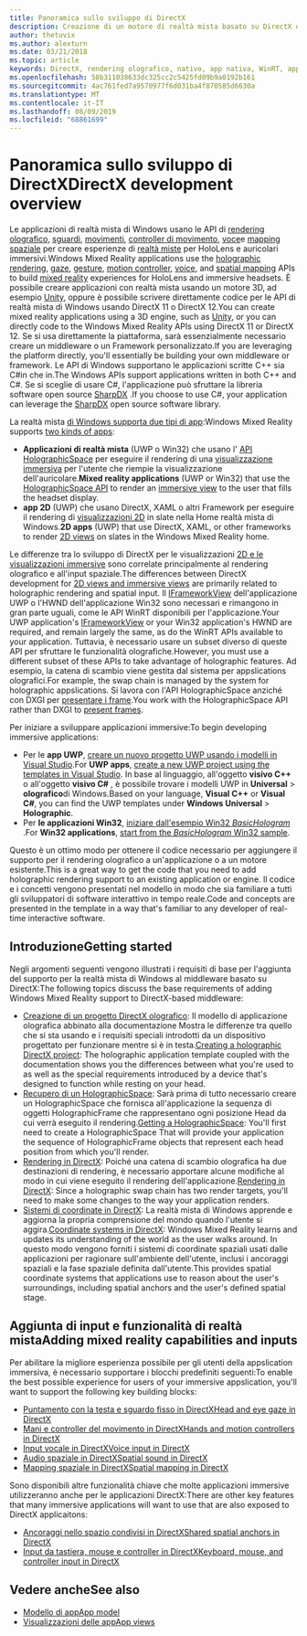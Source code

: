 ```yaml
---
title: Panoramica sullo sviluppo di DirectX
description: Creazione di un motore di realtà mista basato su DirectX usando direttamente le API di realtà mista di Windows.
author: thetuvix
ms.author: alexturn
ms.date: 03/21/2018
ms.topic: article
keywords: DirectX, rendering olografico, nativo, app nativa, WinRT, app WinRT, API della piattaforma, motore personalizzato, middleware
ms.openlocfilehash: 58b311038633dc325cc2c5425fd09b9a0192b161
ms.sourcegitcommit: 4ac761fed7a9570977f6d031ba4f870585d6630a
ms.translationtype: MT
ms.contentlocale: it-IT
ms.lasthandoff: 08/09/2019
ms.locfileid: "68861699"
---
```

# <a name="directx-development-overview"></a><span data-ttu-id="ee5c2-104">Panoramica sullo sviluppo di DirectX</span><span class="sxs-lookup"><span data-stu-id="ee5c2-104">DirectX development overview</span></span>


<span data-ttu-id="ee5c2-105">Le applicazioni di realtà mista di Windows usano le API di [rendering olografico](rendering.md), [sguardi](gaze.md), [movimenti](gestures.md), [controller di movimento](motion-controllers.md), [voce](voice-input.md)e [mapping spaziale](spatial-mapping.md) per creare esperienze di [realtà miste](mixed-reality.md) per HoloLens e auricolari immersivi.</span><span class="sxs-lookup"><span data-stu-id="ee5c2-105">Windows Mixed Reality applications use the [holographic rendering](rendering.md), [gaze](gaze.md), [gesture](gestures.md), [motion controller](motion-controllers.md), [voice](voice-input.md), and [spatial mapping](spatial-mapping.md) APIs to build [mixed reality](mixed-reality.md) experiences for HoloLens and immersive headsets.</span></span> <span data-ttu-id="ee5c2-106">È possibile creare applicazioni con realtà mista usando un motore 3D, ad esempio [Unity](unity-development-overview.md), oppure è possibile scrivere direttamente codice per le API di realtà mista di Windows usando DirectX 11 o DirectX 12.</span><span class="sxs-lookup"><span data-stu-id="ee5c2-106">You can create mixed reality applications using a 3D engine, such as [Unity](unity-development-overview.md), or you can directly code to the Windows Mixed Reality APIs using DirectX 11 or DirectX 12.</span></span> <span data-ttu-id="ee5c2-107">Se si usa direttamente la piattaforma, sarà essenzialmente necessario creare un middleware o un Framework personalizzato.</span><span class="sxs-lookup"><span data-stu-id="ee5c2-107">If you are leveraging the platform directly, you'll essentially be building your own middleware or framework.</span></span> <span data-ttu-id="ee5c2-108">Le API di Windows supportano le applicazioni scritte C++ sia C#in che in.</span><span class="sxs-lookup"><span data-stu-id="ee5c2-108">The Windows APIs support applications written in both C++ and C#.</span></span> <span data-ttu-id="ee5c2-109">Se si sceglie di usare C#, l'applicazione può sfruttare la libreria software open source [SharpDX](http://sharpdx.org/) .</span><span class="sxs-lookup"><span data-stu-id="ee5c2-109">If you choose to use C#, your application can leverage the [SharpDX](http://sharpdx.org/) open source software library.</span></span>


<span data-ttu-id="ee5c2-110">La realtà mista [di Windows supporta due tipi di app](app-views.md):</span><span class="sxs-lookup"><span data-stu-id="ee5c2-110">Windows Mixed Reality supports [two kinds of apps](app-views.md):</span></span>
* <span data-ttu-id="ee5c2-111">**Applicazioni di realtà mista** (UWP o Win32) che usano l' [API HolographicSpace](getting-a-holographicspace.md) per eseguire il rendering di una [visualizzazione immersiva](app-views.md) per l'utente che riempie la visualizzazione dell'auricolare.</span><span class="sxs-lookup"><span data-stu-id="ee5c2-111">**Mixed reality applications** (UWP or Win32) that use the [HolographicSpace API](getting-a-holographicspace.md) to render an [immersive view](app-views.md) to the user that fills the headset display.</span></span>
* <span data-ttu-id="ee5c2-112">**app 2D** (UWP) che usano DirectX, XAML o altri Framework per eseguire il rendering di [visualizzazioni 2D](app-views.md#2d-views) in slate nella Home realtà mista di Windows.</span><span class="sxs-lookup"><span data-stu-id="ee5c2-112">**2D apps** (UWP) that use DirectX, XAML, or other frameworks to render [2D views](app-views.md#2d-views) on slates in the Windows Mixed Reality home.</span></span>


<span data-ttu-id="ee5c2-113">Le differenze tra lo sviluppo di DirectX per le visualizzazioni [2D e le visualizzazioni immersive](app-views.md) sono correlate principalmente al rendering olografico e all'input spaziale.</span><span class="sxs-lookup"><span data-stu-id="ee5c2-113">The differences between DirectX development for [2D views and immersive views](app-views.md) are primarily related to holographic rendering and spatial input.</span></span> <span data-ttu-id="ee5c2-114">Il [IFrameworkView](https://msdn.microsoft.com/library/windows/apps/windows.applicationmodel.core.iframeworkview.aspx) dell'applicazione UWP o l'HWND dell'applicazione Win32 sono necessari e rimangono in gran parte uguali, come le API WinRT disponibili per l'applicazione.</span><span class="sxs-lookup"><span data-stu-id="ee5c2-114">Your UWP application's [IFrameworkView](https://msdn.microsoft.com/library/windows/apps/windows.applicationmodel.core.iframeworkview.aspx) or your Win32 application's HWND are required, and remain largely the same, as do the WinRT APIs available to your application.</span></span> <span data-ttu-id="ee5c2-115">Tuttavia, è necessario usare un subset diverso di queste API per sfruttare le funzionalità olografiche.</span><span class="sxs-lookup"><span data-stu-id="ee5c2-115">However, you must use a different subset of these APIs to take advantage of holographic features.</span></span> <span data-ttu-id="ee5c2-116">Ad esempio, la catena di scambio viene gestita dal sistema per appslications olografici.</span><span class="sxs-lookup"><span data-stu-id="ee5c2-116">For example, the swap chain is managed by the system for holographic appslications.</span></span> <span data-ttu-id="ee5c2-117">Si lavora con l'API HolographicSpace anziché con DXGI per [presentare i frame](rendering-in-directx.md).</span><span class="sxs-lookup"><span data-stu-id="ee5c2-117">You work with the HolographicSpace API rather than DXGI to [present frames](rendering-in-directx.md).</span></span>

<span data-ttu-id="ee5c2-118">Per iniziare a sviluppare applicazioni immersive:</span><span class="sxs-lookup"><span data-stu-id="ee5c2-118">To begin developing immersive applications:</span></span>
* <span data-ttu-id="ee5c2-119">Per le **app UWP**, [creare un nuovo progetto UWP usando i modelli in Visual Studio](creating-a-holographic-directx-project.md).</span><span class="sxs-lookup"><span data-stu-id="ee5c2-119">For **UWP apps**, [create a new UWP project using the templates in Visual Studio](creating-a-holographic-directx-project.md).</span></span> <span data-ttu-id="ee5c2-120">In base al linguaggio, all'oggetto **visivo C++**  o all'oggetto **visivo C#** , è possibile trovare i modelli UWP in **Universal** > **olografico**di Windows.</span><span class="sxs-lookup"><span data-stu-id="ee5c2-120">Based on your language, **Visual C++** or **Visual C#**, you can find the UWP templates under **Windows Universal** > **Holographic**.</span></span>
* <span data-ttu-id="ee5c2-121">Per **le applicazioni Win32**, [iniziare dall'esempio Win32 *BasicHologram* ](creating-a-holographic-directx-project.md#creating-a-win32-project).</span><span class="sxs-lookup"><span data-stu-id="ee5c2-121">For **Win32 applications**, [start from the *BasicHologram* Win32 sample](creating-a-holographic-directx-project.md#creating-a-win32-project).</span></span>

<span data-ttu-id="ee5c2-122">Questo è un ottimo modo per ottenere il codice necessario per aggiungere il supporto per il rendering olografico a un'applicazione o a un motore esistente.</span><span class="sxs-lookup"><span data-stu-id="ee5c2-122">This is a great way to get the code that you need to add holographic rendering support to an existing application or engine.</span></span> <span data-ttu-id="ee5c2-123">Il codice e i concetti vengono presentati nel modello in modo che sia familiare a tutti gli sviluppatori di software interattivo in tempo reale.</span><span class="sxs-lookup"><span data-stu-id="ee5c2-123">Code and concepts are presented in the template in a way that's familiar to any developer of real-time interactive software.</span></span>


## <a name="getting-started"></a><span data-ttu-id="ee5c2-124">Introduzione</span><span class="sxs-lookup"><span data-stu-id="ee5c2-124">Getting started</span></span>

<span data-ttu-id="ee5c2-125">Negli argomenti seguenti vengono illustrati i requisiti di base per l'aggiunta del supporto per la realtà mista di Windows al middleware basato su DirectX:</span><span class="sxs-lookup"><span data-stu-id="ee5c2-125">The following topics discuss the base requirements of adding Windows Mixed Reality support to DirectX-based middleware:</span></span>

* <span data-ttu-id="ee5c2-126">[Creazione di un progetto DirectX olografico](creating-a-holographic-directx-project.md): Il modello di applicazione olografica abbinato alla documentazione Mostra le differenze tra quello che si sta usando e i requisiti speciali introdotti da un dispositivo progettato per funzionare mentre si è in testa.</span><span class="sxs-lookup"><span data-stu-id="ee5c2-126">[Creating a holographic DirectX project](creating-a-holographic-directx-project.md): The holographic application template coupled with the documentation shows you the differences between what you're used to as well as the special requirements introduced by a device that's designed to function while resting on your head.</span></span>
* <span data-ttu-id="ee5c2-127">[Recupero di un HolographicSpace](getting-a-holographicspace.md): Sarà prima di tutto necessario creare un HolographicSpace che fornisca all'applicazione la sequenza di oggetti HolographicFrame che rappresentano ogni posizione Head da cui verrà eseguito il rendering.</span><span class="sxs-lookup"><span data-stu-id="ee5c2-127">[Getting a HolographicSpace](getting-a-holographicspace.md): You'll first need to create a HolographicSpace That will provide your application the sequence of HolographicFrame objects that represent each head position from which you'll render.</span></span>
* <span data-ttu-id="ee5c2-128">[Rendering in DirectX](rendering-in-directx.md): Poiché una catena di scambio olografica ha due destinazioni di rendering, è necessario apportare alcune modifiche al modo in cui viene eseguito il rendering dell'applicazione.</span><span class="sxs-lookup"><span data-stu-id="ee5c2-128">[Rendering in DirectX](rendering-in-directx.md): Since a holographic swap chain has two render targets, you'll need to make some changes to the way your application renders.</span></span>
* <span data-ttu-id="ee5c2-129">[Sistemi di coordinate in DirectX](coordinate-systems-in-directx.md): La realtà mista di Windows apprende e aggiorna la propria comprensione del mondo quando l'utente si aggira.</span><span class="sxs-lookup"><span data-stu-id="ee5c2-129">[Coordinate systems in DirectX](coordinate-systems-in-directx.md): Windows Mixed Reality learns and updates its understanding of the world as the user walks around.</span></span> <span data-ttu-id="ee5c2-130">In questo modo vengono forniti i sistemi di coordinate spaziali usati dalle applicazioni per ragionare sull'ambiente dell'utente, inclusi i ancoraggi spaziali e la fase spaziale definita dall'utente.</span><span class="sxs-lookup"><span data-stu-id="ee5c2-130">This provides spatial coordinate systems that applications use to reason about the user's surroundings, including spatial anchors and the user's defined spatial stage.</span></span>

## <a name="adding-mixed-reality-capabilities-and-inputs"></a><span data-ttu-id="ee5c2-131">Aggiunta di input e funzionalità di realtà mista</span><span class="sxs-lookup"><span data-stu-id="ee5c2-131">Adding mixed reality capabilities and inputs</span></span>

<span data-ttu-id="ee5c2-132">Per abilitare la migliore esperienza possibile per gli utenti della appslication immersiva, è necessario supportare i blocchi predefiniti seguenti:</span><span class="sxs-lookup"><span data-stu-id="ee5c2-132">To enable the best possible experience for users of your immersive appslication, you'll want to support the following key building blocks:</span></span>

* [<span data-ttu-id="ee5c2-133">Puntamento con la testa e sguardo fisso in DirectX</span><span class="sxs-lookup"><span data-stu-id="ee5c2-133">Head and eye gaze in DirectX</span></span>](gaze-in-directx.md)
* [<span data-ttu-id="ee5c2-134">Mani e controller del movimento in DirectX</span><span class="sxs-lookup"><span data-stu-id="ee5c2-134">Hands and motion controllers in DirectX</span></span>](hands-and-motion-controllers-in-directx.md)
* [<span data-ttu-id="ee5c2-135">Input vocale in DirectX</span><span class="sxs-lookup"><span data-stu-id="ee5c2-135">Voice input in DirectX</span></span>](voice-input-in-directx.md)
* [<span data-ttu-id="ee5c2-136">Audio spaziale in DirectX</span><span class="sxs-lookup"><span data-stu-id="ee5c2-136">Spatial sound in DirectX</span></span>](spatial-sound-in-directx.md)
* [<span data-ttu-id="ee5c2-137">Mapping spaziale in DirectX</span><span class="sxs-lookup"><span data-stu-id="ee5c2-137">Spatial mapping in DirectX</span></span>](spatial-mapping-in-directx.md)


<span data-ttu-id="ee5c2-138">Sono disponibili altre funzionalità chiave che molte applicazioni immersive utilizzeranno anche per le applicazioni DirectX:</span><span class="sxs-lookup"><span data-stu-id="ee5c2-138">There are other key features that many immersive applications will want to use that are also exposed to DirectX applicaitons:</span></span>

* [<span data-ttu-id="ee5c2-139">Ancoraggi nello spazio condivisi in DirectX</span><span class="sxs-lookup"><span data-stu-id="ee5c2-139">Shared spatial anchors in DirectX</span></span>](shared-spatial-anchors-in-directx.md)
* [<span data-ttu-id="ee5c2-140">Input da tastiera, mouse e controller in DirectX</span><span class="sxs-lookup"><span data-stu-id="ee5c2-140">Keyboard, mouse, and controller input in DirectX</span></span>](keyboard,-mouse,-and-controller-input-in-directx.md)

## <a name="see-also"></a><span data-ttu-id="ee5c2-141">Vedere anche</span><span class="sxs-lookup"><span data-stu-id="ee5c2-141">See also</span></span>
* [<span data-ttu-id="ee5c2-142">Modello di app</span><span class="sxs-lookup"><span data-stu-id="ee5c2-142">App model</span></span>](app-model.md)
* [<span data-ttu-id="ee5c2-143">Visualizzazioni delle app</span><span class="sxs-lookup"><span data-stu-id="ee5c2-143">App views</span></span>](app-views.md)

